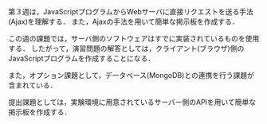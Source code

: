第３週は，JavaScriptプログラムからWebサーバに直接リクエストを送る手法(Ajax)を理解する．
また，Ajaxの手法を用いて簡単な掲示板を作成する．

この週の課題では，サーバ側のソフトウェアはすでに実装されているものを使用する．
したがって，演習問題の解答としては，クライアント(ブラウザ)側のJavaScriptプログラムを作成することになる．
 
また，オプション課題として，データベース(MongoDB)との連携を行う課題が含まれている．

提出課題としては，実験環境に用意されているサーバー側のAPIを用いて簡単な掲示板を作成する．